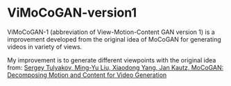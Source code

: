 # ViMoCoGAN-version1
ViMoCoGAN-1 (abbreviation of View-Motion-Content GAN version 1) is a improvement developed from the original idea of MoCoGAN for generating videos in variety of views.

My improvement is to generate different viewpoints with the original idea from: [Sergey Tulyakov, Ming-Yu Liu, Xiaodong Yang, Jan Kautz, MoCoGAN: Decomposing Motion and Content for Video Generation](https://arxiv.org/abs/1707.04993)
